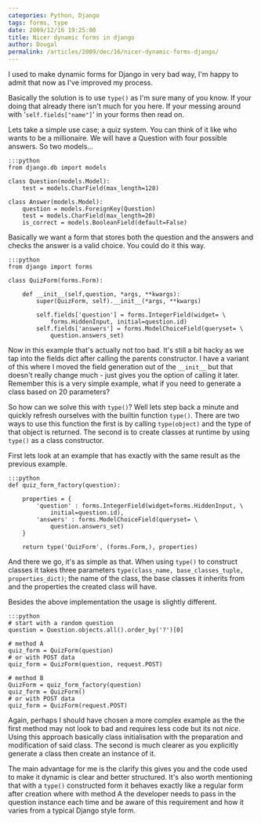 ```yaml
---
categories: Python, Django
tags: forms, type
date: 2009/12/16 19:25:00
title: Nicer dynamic forms in django
author: Dougal
permalink: /articles/2009/dec/16/nicer-dynamic-forms-django/
---
```


I used to make dynamic forms for Django in very bad way, I'm happy to admit 
that now as I've improved my process.
 
Basically the solution is to use `type()` as I'm sure many of you know. If your 
doing that already there isn't much for you here. If your messing around with
'`self.fields["name"]`' in your forms then read on.
 
Lets take a simple use case; a quiz system. You can think of it like who
wants to be a millionaire. We will have a Question with four possible 
answers. So two models...
 
    :::python
    from django.db import models
    
    class Question(models.Model):
        test = models.CharField(max_length=128)
    
    class Answer(models.Model):
        question = models.ForeignKey(Question)
        test = models.CharField(max_length=20)
        is_correct = models.BooleanField(default=False)
 
Basically we want a form that stores both the question and the 
answers and checks the answer is a valid choice. You could do it this way.
 
    :::python
    from django import forms
    
    class QuizForm(forms.Form):
        
        def __init__(self,question, *args, **kwargs):
            super(QuizForm, self).__init__(*args, **kwargs)
            
            self.fields['question'] = forms.IntegerField(widget= \
                forms.HiddenInput, initial=question.id)
            self.fields['answers'] = forms.ModelChoiceField(queryset= \
                question.answers_set)
 
Now in this example that's actually not too bad. It's still a bit hacky 
as we tap into the fields dict after calling the parents constructor. I
have a variant of this where I moved the field generation out of the 
`__init__` but that doesn't really change much - just gives you the 
option of calling it later. Remember this is a very simple example, 
what if you need to generate a class based on 20 parameters?
 
So how can we solve this with `type()`? Well lets step back a minute and 
quickly refresh ourselves with the builtin function `type()`. There are 
two ways to use this function the first is by calling `type(object)`
and the type of that object is returned. The second is to create
classes at runtime by using `type()` as a class constructor.

First lets look at an example that has exactly with the same result
as the previous example.
 
    :::python
    def quiz_form_factory(question):
        
        properties = {
            'question' : forms.IntegerField(widget=forms.HiddenInput, \
                initial=question.id),
            'answers' : forms.ModelChoiceField(queryset= \
                question.answers_set)
        }
        
        return type('QuizForm', (forms.Form,), properties)
 
And there we go, it's as simple as that. When using `type()` to 
construct classes it takes three parameters 
`type(class_name, base_classes_tuple, properties_dict)`; the name 
of the class, the base classes it inherits from and the properties the 
created class will have.
 
Besides the above implementation the usage is slightly different.
 
    :::python
    # start with a random question
    question = Question.objects.all().order_by('?')[0]
    
    # method A
    quiz_form = QuizForm(question)
    # or with POST data
    quiz_form = QuizForm(question, request.POST)
    
    # method B
    QuizForm = quiz_form_factory(question)
    quiz_form = QuizForm()
    # or with POST data
    quiz_form = QuizForm(request.POST)
 
Again, perhaps I should have chosen a more complex example as the
the first method may not look to bad and  requires less code but its 
not *nice*. Using this approach basically class initialisation with the 
preparation and modification of said class. The second is  much 
clearer as you explicitly generate a class then create an instance of it.
 
The main advantage for me is the clarify this gives you and the code 
used to make it dynamic is clear and better structured. It's also 
worth mentioning that with a `type()` constructed form it behaves 
exactly like a regular form after creation where with method A the 
developer needs to pass in the question instance each time and be aware
of this requirement and how it varies from a typical Django style form.

